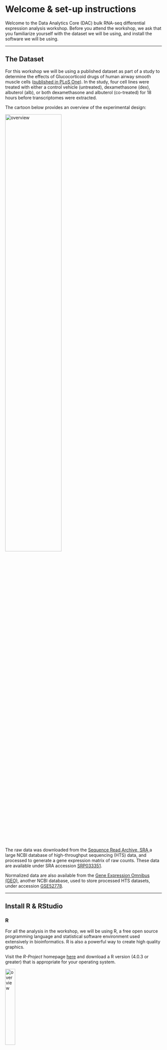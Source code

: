 # Welcome & set-up instructions #

Welcome to the Data Analytics Core (DAC) bulk RNA-seq differential expression analysis workshop. Before you attend the workshop, we ask that you familiarize yourself with the dataset we will be using, and install the software we will be using.

-------------

## The Dataset ##

For this workshop we will be using a published dataset as part of a study to determine the effects of Glucocorticoid drugs of human airway smooth muscle cells ([published in PLoS One](https://journals.plos.org/plosone/article?id=10.1371/journal.pone.0099625)). In the study, four cell lines were treated with either a control vehicle (untreated), dexamethasone (dex), albuterol (alb), or both dexamethasone and albuterol (co-treated) for 18 hours before transcriptomes were extracted.

The cartoon below provides an overview of the experimental design:

<p align="left">
<img src="figures/experiment.png" alt="overview"
	title="" width="60%" height="60%" />
</p>

The raw data was downloaded from the [Sequence Read Archive, SRA ](https://www.ncbi.nlm.nih.gov/sra?) a large NCBI database of high-throughput sequencing (HTS) data, and processed to generate a gene expression matrix of raw counts. These data are available under SRA accession [SRP033351](https://www.ncbi.nlm.nih.gov/sra?term=SRP033351).

Normalized data are also available from the [Gene Expression Omnibus (GEO)](https://www.ncbi.nlm.nih.gov/geo/), another NCBI database, used to store processed HTS datasets, under accession [GSE52778](https://www.ncbi.nlm.nih.gov/geo/query/acc.cgi?acc=GSE52778).


-------------

## Install R & RStudio

### R
For all the analysis in the workshop, we will be using R, a free open source programming language and statistical software environment used extensively in bioinformatics. R is also a powerful way to create high quality graphics.

Visit the *R-Project* homepage [here](https://www.r-project.org/) and download a R version (4.0.3 or greater) that is appropriate for your operating system.

<p align="left">
<img src="figures/r-logo.png" alt="overview"
	title="" width="25%" height="25%" />
</p>

### RStudio

To help use R efficiently, we will also be using [RStudio](https://rstudio.com/), an IDE (Integrated Development Environment) for R built to consolidate different aspects of writing, executing, and evaluating computer code. Without an IDE, these aspects of programming would need to be performed in different applications,  reducing productivity.  

<p align="left">
<img src="figures/r-studio-logo.png" alt="overview"
	title="" width="40%" height="40%" />
</p>

**Basic features of the RStudio IDE include:**  
- console for submitting code to
- syntax-highlighting editor used for writing R-scripts
- windows for environment management, data visualization, and debugging
- facilities for version control & project management

Navigate to the [RStudio website](https://rstudio.com/) and download the appropriate version for your operating system.



-------------

## Install required R-packages

Beyond the basic functionality included in R's standard distribution, an enormous number of packages designed to extend R's functionality for specific applications an exist, representing one of R's core strengths.

Most R-packages are obtained from one of two package repositories:
- [CRAN (The Comprehensive R Network)](https://cran.r-project.org/)
- [Bioconductor](https://www.bioconductor.org/)

During the workshop we will be using a number of packages from both CRAN and Bioconductor. Once you have installed R and RStudio, open RStudio (or R) and copy & paste the following code chunk into the console. This will prompt R to download and install the specified packages.

```r
if (!any(rownames(installed.packages()) == "tximport")){
  if (!requireNamespace("BiocManager", quietly = TRUE))
      install.packages("BiocManager")
  BiocManager::install("tximport")
}
library(tximport)

if (!any(rownames(installed.packages()) == "DESeq2")){
  if (!requireNamespace("BiocManager", quietly = TRUE))
      install.packages("BiocManager")
  BiocManager::install("DESeq2")
}
library(DESeq2)

if (!any(rownames(installed.packages()) == "biomaRt")){
  if (!requireNamespace("BiocManager", quietly = TRUE))
      install.packages("BiocManager")
  BiocManager::install("biomaRt")
}
library(biomaRt)

if (!any(rownames(installed.packages()) == "vsn")){
  if (!requireNamespace("BiocManager", quietly = TRUE))
      install.packages("BiocManager")
  BiocManager::install("vsn")
}
library(vsn)

if (!any(rownames(installed.packages()) == "ComplexHeatmap")){
  if (!requireNamespace("BiocManager", quietly = TRUE))
      install.packages("BiocManager")
  BiocManager::install("ComplexHeatmap")
}
library(ComplexHeatmap)

if (!any(rownames(installed.packages()) == "readr")){
      install.packages("readr")
}
library(readr)

if (!any(rownames(installed.packages()) == "ggrepel")){
      install.packages("ggrepel")
}
library(ggrepel)

if (!any(rownames(installed.packages()) == "rlang")){
  if (!requireNamespace("BiocManager", quietly = TRUE))
      install.packages("BiocManager")
  BiocManager::install("rlang")
}
library(rlang)

if (!any(rownames(installed.packages()) == "EnhancedVolcano")){
  if (!requireNamespace("BiocManager", quietly = TRUE))
      install.packages("BiocManager")
  BiocManager::install("EnhancedVolcano")
}
library(EnhancedVolcano)

if (!any(rownames(installed.packages()) == "apeglm")){
  if (!requireNamespace("BiocManager", quietly = TRUE))
      install.packages("BiocManager")
  BiocManager::install("apeglm")
}
library(apeglm)

if (!any(rownames(installed.packages()) == "dplyr")){
  if (!requireNamespace("BiocManager", quietly = TRUE))
      install.packages("BiocManager")
  BiocManager::install("dplyr")
}
library(dplyr)

if (!any(rownames(installed.packages()) == "ggplot2")){
  if (!requireNamespace("BiocManager", quietly = TRUE))
      install.packages("BiocManager")
  BiocManager::install("ggplot2")
}
library(ggplot2)

if (!any(rownames(installed.packages()) == "pheatmap")){
  if (!requireNamespace("BiocManager", quietly = TRUE))
      install.packages("BiocManager")
  BiocManager::install("pheatmap")
}
library(pheatmap)

if (!any(rownames(installed.packages()) == "gplots")){
  if (!requireNamespace("BiocManager", quietly = TRUE))
      install.packages("BiocManager")
  BiocManager::install("gplots")
}
library(gplots)

if (!any(rownames(installed.packages()) == "RColorBrewer")){
  if (!requireNamespace("BiocManager", quietly = TRUE))
      install.packages("BiocManager")
  BiocManager::install("RColorBrewer")
}
library(RColorBrewer)

if (!any(rownames(installed.packages()) == "circlize")){
  if (!requireNamespace("BiocManager", quietly = TRUE))
      install.packages("BiocManager")
  BiocManager::install("circlize")
}
library(circlize)

sessionInfo()
```

#### Troubleshooting

If one of the packages fails to install correctly due to the absence of another package that is not installed by the above code chunk, simply install the missing package, then re-run the failed code from above.

- If the missing package is from the CRAN repository, use `install.packages(XXX)`.

- If the missing package is from Bioconductor, use `  BiocManager::install("XXX")`.

If you are unable to resolve the issue, please reach out to us for assistance **before** the workshop at DataAnalyticsCore@groups.dartmouth.edu.

